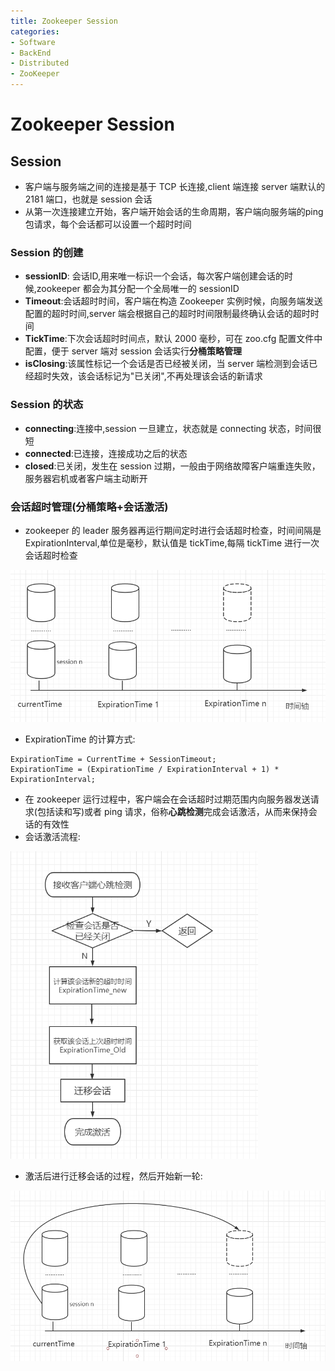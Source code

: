 ```yaml
---
title: Zookeeper Session
categories:
- Software
- BackEnd
- Distributed
- ZooKeeper
---
```

# Zookeeper Session

## Session

- 客户端与服务端之间的连接是基于 TCP 长连接,client 端连接 server 端默认的 2181 端口，也就是 session 会话
- 从第一次连接建立开始，客户端开始会话的生命周期，客户端向服务端的ping包请求，每个会话都可以设置一个超时时间

### Session 的创建

- **sessionID**: 会话ID,用来唯一标识一个会话，每次客户端创建会话的时候,zookeeper 都会为其分配一个全局唯一的 sessionID
- **Timeout**:会话超时时间，客户端在构造 Zookeeper 实例时候，向服务端发送配置的超时时间,server 端会根据自己的超时时间限制最终确认会话的超时时间
- **TickTime**:下次会话超时时间点，默认 2000 毫秒，可在 zoo.cfg 配置文件中配置，便于 server 端对 session 会话实行**分桶策略管理**
- **isClosing**:该属性标记一个会话是否已经被关闭，当 server 端检测到会话已经超时失效，该会话标记为"已关闭",不再处理该会话的新请求

### Session 的状态

- **connecting**:连接中,session 一旦建立，状态就是 connecting 状态，时间很短
- **connected**:已连接，连接成功之后的状态
- **closed**:已关闭，发生在 session 过期，一般由于网络故障客户端重连失败，服务器宕机或者客户端主动断开

### 会话超时管理(分桶策略+会话激活)

- zookeeper 的 leader 服务器再运行期间定时进行会话超时检查，时间间隔是 ExpirationInterval,单位是毫秒，默认值是 tickTime,每隔 tickTime 进行一次会话超时检查

![](https://raw.githubusercontent.com/LuShan123888/Files/main/Pictures/2021-06-14-session02.png)

- ExpirationTime 的计算方式:

```
ExpirationTime = CurrentTime + SessionTimeout;
ExpirationTime = (ExpirationTime / ExpirationInterval + 1) * ExpirationInterval;
```

- 在 zookeeper 运行过程中，客户端会在会话超时过期范围内向服务器发送请求(包括读和写)或者 ping 请求，俗称**心跳检测**完成会话激活，从而来保持会话的有效性
- 会话激活流程:

<img src="https://raw.githubusercontent.com/LuShan123888/Files/main/Pictures/2021-06-14-session03.png" alt="img" style="zoom: 67%;" />

- 激活后进行迁移会话的过程，然后开始新一轮:

<img src="https://raw.githubusercontent.com/LuShan123888/Files/main/Pictures/2021-06-14-session04.png" alt="img" style="zoom:67%;" />